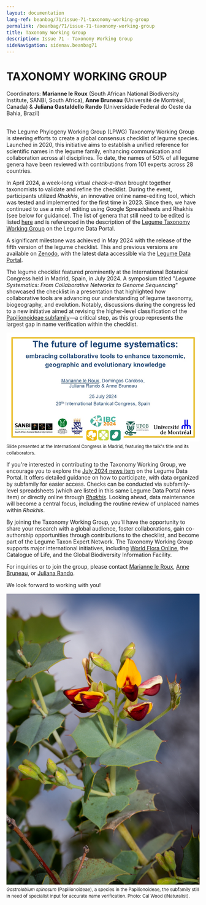 ```yaml
---
layout: documentation
lang-ref: beanbag/71/issue-71-taxonomy-working-group
permalink: /beanbag/71/issue-71-taxonomy-working-group
title: Taxonomy Working Group
description: Issue 71 - Taxonomy Working Group
sideNavigation: sidenav.beanbag71
---
```


# TAXONOMY WORKING GROUP

Coordinators: **Marianne le Roux** (South African National Biodiversity Institute, SANBI, South Africa), **Anne Bruneau** (Université de Montréal, Canada) & **Juliana Gastaldello Rando** (Universidade Federal do Oeste da Bahia, Brazil) 
<br>
<br>
 

The Legume Phylogeny Working Group (LPWG) Taxonomy Working Group is steering efforts to create a global consensus checklist of legume species. Launched in 2020, this initiative aims to establish a unified reference for scientific names in the legume family, enhancing communication and collaboration across all disciplines. To date, the names of 50% of all legume genera have been reviewed with contributions from 101 experts across 28 countries.  

In April 2024, a week-long virtual *check-a-thon* brought together taxonomists to validate and refine the checklist. During the event, participants utilized *Rhakhis*, an innovative online name-editing tool, which was tested and implemented for the first time in 2023. Since then, we have continued to use a mix of editing using Google Spreadsheets and Rhakhis (see below for guidance). The list of genera that still need to be edited is listed [here](https://docs.google.com/spreadsheets/d/1lkWVr8OUFbIVirX6hbr4ISszxTJpuhTw/edit?gid=463185985#gid=463185985) and is referenced in the description of the [Legume Taxonomy Working Group](https://www.legumedata.org/working-groups/taxonomy/) on the Legume Data Portal.  

A significant milestone was achieved in May 2024 with the release of the fifth version of the legume checklist. This and previous versions are available on [Zenodo](https://zenodo.org/records/11486115), with the latest data accessible via the [Legume Data Portal](https://www.legumedata.org/taxonomy/browse).  

The legume checklist featured prominently at the International Botanical Congress held in Madrid, Spain, in July 2024. A symposium titled "*Legume Systematics: From Collaborative Networks to Genome Sequencing*" showcased the checklist in a presentation that highlighted how collaborative tools are advancing our understanding of legume taxonomy, biogeography, and evolution. Notably, discussions during the congress led to a new initiative aimed at revising the higher-level classification of the [Papilionoideae subfamily](https://www.legumedata.org/post/2024/papilionoideaeclassification/)—a critical step, as this group represents the largest gap in name verification within the checklist.  

![](/assets/images/71/taxonomy-figure-1.jpg)  
<small>Slide presented at the International Congress in Madrid, featuring the talk's title and its collaborators.</small> 

If you're interested in contributing to the Taxonomy Working Group, we encourage you to explore the [July 2024 news item](https://www.legumedata.org/post/2024/taxonomychecklistprocedures/) on the Legume Data Portal. It offers detailed guidance on how to participate, with data organized by subfamily for easier access. Checks can be conducted via subfamily-level spreadsheets (which are listed in this same Legume Data Portal news item) or directly online through [*Rhakhis*](https://list.worldfloraonline.org/rhakhis/ui/index.html). Looking ahead, data maintenance will become a central focus, including the routine review of unplaced names within *Rhakhis*.  

By joining the Taxonomy Working Group, you'll have the opportunity to share your research with a global audience, foster collaborations, gain co-authorship opportunities through contributions to the checklist, and become part of the Legume Taxon Expert Network. The Taxonomy Working Group supports major international initiatives, including [World Flora Online](https://about.worldfloraonline.org/tens/fabaceae), the Catalogue of Life, and the Global Biodiversity Information Facility.  

For inquiries or to join the group, please contact [Marianne le Roux](mailto:m.leroux@sanbi.org.za), [Anne Bruneau](mailto:anne.bruneau@umontreal.ca), or [Juliana Rando](mailto:juliana.rando@ufob.edu.br).  

We look forward to working with you!  

![](/assets/images/71/taxonomy-figure-2.jpg)  
<small>*Gastrolobium spinosum* (Papilionoideae), a species in the Papilionoideae, the subfamily still in need of specialist input for accurate name verification. Photo: Cal Wood (iNaturalist).</small>